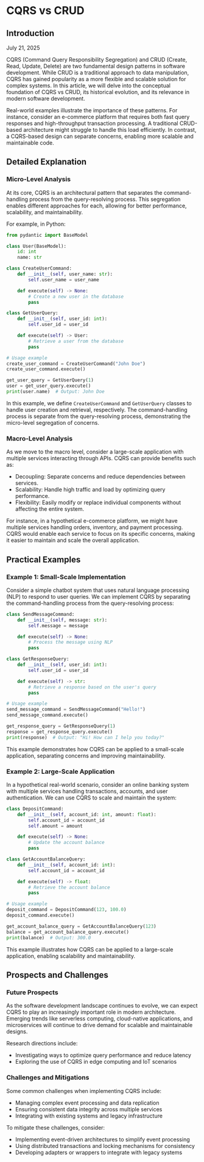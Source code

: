 # CQRS vs CRUD
## Introduction
July 21, 2025

CQRS (Command Query Responsibility Segregation) and CRUD (Create, Read, Update, Delete) are two fundamental design patterns in software development. While CRUD is a traditional approach to data manipulation, CQRS has gained popularity as a more flexible and scalable solution for complex systems. In this article, we will delve into the conceptual foundation of CQRS vs CRUD, its historical evolution, and its relevance in modern software development.

Real-world examples illustrate the importance of these patterns. For instance, consider an e-commerce platform that requires both fast query responses and high-throughput transaction processing. A traditional CRUD-based architecture might struggle to handle this load efficiently. In contrast, a CQRS-based design can separate concerns, enabling more scalable and maintainable code.

## Detailed Explanation
### Micro-Level Analysis

At its core, CQRS is an architectural pattern that separates the command-handling process from the query-resolving process. This segregation enables different approaches for each, allowing for better performance, scalability, and maintainability.

For example, in Python:
```python
from pydantic import BaseModel

class User(BaseModel):
    id: int
    name: str

class CreateUserCommand:
    def __init__(self, user_name: str):
        self.user_name = user_name

    def execute(self) -> None:
        # Create a new user in the database
        pass

class GetUserQuery:
    def __init__(self, user_id: int):
        self.user_id = user_id

    def execute(self) -> User:
        # Retrieve a user from the database
        pass

# Usage example
create_user_command = CreateUserCommand("John Doe")
create_user_command.execute()

get_user_query = GetUserQuery(1)
user = get_user_query.execute()
print(user.name)  # Output: John Doe
```
In this example, we define `CreateUserCommand` and `GetUserQuery` classes to handle user creation and retrieval, respectively. The command-handling process is separate from the query-resolving process, demonstrating the micro-level segregation of concerns.

### Macro-Level Analysis

As we move to the macro level, consider a large-scale application with multiple services interacting through APIs. CQRS can provide benefits such as:

* Decoupling: Separate concerns and reduce dependencies between services.
* Scalability: Handle high traffic and load by optimizing query performance.
* Flexibility: Easily modify or replace individual components without affecting the entire system.

For instance, in a hypothetical e-commerce platform, we might have multiple services handling orders, inventory, and payment processing. CQRS would enable each service to focus on its specific concerns, making it easier to maintain and scale the overall application.

## Practical Examples
### Example 1: Small-Scale Implementation

Consider a simple chatbot system that uses natural language processing (NLP) to respond to user queries. We can implement CQRS by separating the command-handling process from the query-resolving process:

```python
class SendMessageCommand:
    def __init__(self, message: str):
        self.message = message

    def execute(self) -> None:
        # Process the message using NLP
        pass

class GetResponseQuery:
    def __init__(self, user_id: int):
        self.user_id = user_id

    def execute(self) -> str:
        # Retrieve a response based on the user's query
        pass

# Usage example
send_message_command = SendMessageCommand("Hello!")
send_message_command.execute()

get_response_query = GetResponseQuery(1)
response = get_response_query.execute()
print(response)  # Output: "Hi! How can I help you today?"
```

This example demonstrates how CQRS can be applied to a small-scale application, separating concerns and improving maintainability.

### Example 2: Large-Scale Application

In a hypothetical real-world scenario, consider an online banking system with multiple services handling transactions, accounts, and user authentication. We can use CQRS to scale and maintain the system:

```python
class DepositCommand:
    def __init__(self, account_id: int, amount: float):
        self.account_id = account_id
        self.amount = amount

    def execute(self) -> None:
        # Update the account balance
        pass

class GetAccountBalanceQuery:
    def __init__(self, account_id: int):
        self.account_id = account_id

    def execute(self) -> float:
        # Retrieve the account balance
        pass

# Usage example
deposit_command = DepositCommand(123, 100.0)
deposit_command.execute()

get_account_balance_query = GetAccountBalanceQuery(123)
balance = get_account_balance_query.execute()
print(balance)  # Output: 300.0
```

This example illustrates how CQRS can be applied to a large-scale application, enabling scalability and maintainability.

## Prospects and Challenges
### Future Prospects

As the software development landscape continues to evolve, we can expect CQRS to play an increasingly important role in modern architecture. Emerging trends like serverless computing, cloud-native applications, and microservices will continue to drive demand for scalable and maintainable designs.

Research directions include:

* Investigating ways to optimize query performance and reduce latency
* Exploring the use of CQRS in edge computing and IoT scenarios

### Challenges and Mitigations

Some common challenges when implementing CQRS include:

* Managing complex event processing and data replication
* Ensuring consistent data integrity across multiple services
* Integrating with existing systems and legacy infrastructure

To mitigate these challenges, consider:

* Implementing event-driven architectures to simplify event processing
* Using distributed transactions and locking mechanisms for consistency
* Developing adapters or wrappers to integrate with legacy systems